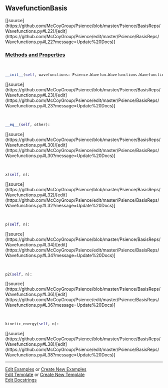 ## <a id="Psience.BasisReps.Wavefunctions.WavefunctionBasis">WavefunctionBasis</a> 
<div class="docs-source-link" markdown="1">
[[source](https://github.com/McCoyGroup/Psience/blob/master/Psience/BasisReps/Wavefunctions.py#L22)/[edit](https://github.com/McCoyGroup/Psience/edit/master/Psience/BasisReps/Wavefunctions.py#L22?message=Update%20Docs)]
</div>



<div class="collapsible-section">
 <div class="collapsible-section collapsible-section-header" markdown="1">
 
### <a class="collapse-link" data-toggle="collapse" href="#methods">Methods and Properties</a> <a class="float-right" data-toggle="collapse" href="#methods"><i class="fa fa-chevron-down"></i></a>

 </div>
 <div class="collapsible-section collapsible-section-body collapse" id="methods" markdown="1">

<a id="Psience.BasisReps.Wavefunctions.WavefunctionBasis.__init__" class="docs-object-method">&nbsp;</a> 
```python
__init__(self, wavefunctions: Psience.Wavefun.Wavefunctions.Wavefunctions): 
```
<div class="docs-source-link" markdown="1">
[[source](https://github.com/McCoyGroup/Psience/blob/master/Psience/BasisReps/Wavefunctions.py#L23)/[edit](https://github.com/McCoyGroup/Psience/edit/master/Psience/BasisReps/Wavefunctions.py#L23?message=Update%20Docs)]
</div>

<a id="Psience.BasisReps.Wavefunctions.WavefunctionBasis.__eq__" class="docs-object-method">&nbsp;</a> 
```python
__eq__(self, other): 
```
<div class="docs-source-link" markdown="1">
[[source](https://github.com/McCoyGroup/Psience/blob/master/Psience/BasisReps/Wavefunctions.py#L30)/[edit](https://github.com/McCoyGroup/Psience/edit/master/Psience/BasisReps/Wavefunctions.py#L30?message=Update%20Docs)]
</div>

<a id="Psience.BasisReps.Wavefunctions.WavefunctionBasis.x" class="docs-object-method">&nbsp;</a> 
```python
x(self, n): 
```
<div class="docs-source-link" markdown="1">
[[source](https://github.com/McCoyGroup/Psience/blob/master/Psience/BasisReps/Wavefunctions.py#L32)/[edit](https://github.com/McCoyGroup/Psience/edit/master/Psience/BasisReps/Wavefunctions.py#L32?message=Update%20Docs)]
</div>

<a id="Psience.BasisReps.Wavefunctions.WavefunctionBasis.p" class="docs-object-method">&nbsp;</a> 
```python
p(self, n): 
```
<div class="docs-source-link" markdown="1">
[[source](https://github.com/McCoyGroup/Psience/blob/master/Psience/BasisReps/Wavefunctions.py#L34)/[edit](https://github.com/McCoyGroup/Psience/edit/master/Psience/BasisReps/Wavefunctions.py#L34?message=Update%20Docs)]
</div>

<a id="Psience.BasisReps.Wavefunctions.WavefunctionBasis.p2" class="docs-object-method">&nbsp;</a> 
```python
p2(self, n): 
```
<div class="docs-source-link" markdown="1">
[[source](https://github.com/McCoyGroup/Psience/blob/master/Psience/BasisReps/Wavefunctions.py#L36)/[edit](https://github.com/McCoyGroup/Psience/edit/master/Psience/BasisReps/Wavefunctions.py#L36?message=Update%20Docs)]
</div>

<a id="Psience.BasisReps.Wavefunctions.WavefunctionBasis.kinetic_energy" class="docs-object-method">&nbsp;</a> 
```python
kinetic_energy(self, n): 
```
<div class="docs-source-link" markdown="1">
[[source](https://github.com/McCoyGroup/Psience/blob/master/Psience/BasisReps/Wavefunctions.py#L38)/[edit](https://github.com/McCoyGroup/Psience/edit/master/Psience/BasisReps/Wavefunctions.py#L38?message=Update%20Docs)]
</div>

 </div>
</div>






___

[Edit Examples](https://github.com/McCoyGroup/Psience/edit/gh-pages/ci/examples/Psience/BasisReps/Wavefunctions/WavefunctionBasis.md) or 
[Create New Examples](https://github.com/McCoyGroup/Psience/new/gh-pages/?filename=ci/examples/Psience/BasisReps/Wavefunctions/WavefunctionBasis.md) <br/>
[Edit Template](https://github.com/McCoyGroup/Psience/edit/gh-pages/ci/docs/Psience/BasisReps/Wavefunctions/WavefunctionBasis.md) or 
[Create New Template](https://github.com/McCoyGroup/Psience/new/gh-pages/?filename=ci/docs/templates/Psience/BasisReps/Wavefunctions/WavefunctionBasis.md) <br/>
[Edit Docstrings](https://github.com/McCoyGroup/Psience/edit/master/Psience/BasisReps/Wavefunctions.py#L22?message=Update%20Docs)